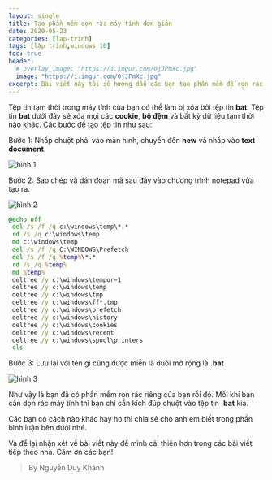 ```yaml
---
layout: single
title: Tạo phần mềm dọn rác máy tính đơn giản
date: 2020-05-23
categories: [lap-trinh]
tags: [lập trình,windows 10]
toc: true
header:
  # overlay_image: "https://i.imgur.com/0jJPmXc.jpg"
  image: "https://i.imgur.com/0jJPmXc.jpg"
excerpt: Bài viết này tôi sẽ hướng dẫn các bạn tạo phần mềm để rọn rác máy tính đơn giản sử dụng lệnh command promt với đuôi mở rộng bat. Cụ thể mình sẽ tạo ứng dụng xóa các file tạm thời trên máy tính để giúp cho máy máy chạy mượt  hơn.
---
```


Tệp tin tạm thời trong máy tính của bạn có thể làm bị xóa bởi tệp tin **bat**. Tệp tin **bat** dưới đây sẽ xóa mọi các **cookie**, **bộ đệm** và bất kỳ dữ liệu tạm thời nào khác. Các bước để tạo tệp tin như sau:

Bước 1: Nhấp chuột phải vào màn hình, chuyển đến **new** và nhấp vào **text document**.

![hình 1](https://i.imgur.com/O9P79Pz.png)

Bước 2: Sao chép và dán đoạn mã sau đây vào chương trình notepad vừa tạo ra.

![hình 2](https://i.imgur.com/O9P79Pz.png)

```bat
@echo off
 del /s /f /q c:\windows\temp\*.*
 rd /s /q c:\windows\temp
 md c:\windows\temp
 del /s /f /q C:\WINDOWS\Prefetch
 del /s /f /q %temp%\*.*
 rd /s /q %temp%
 md %temp%
 deltree /y c:\windows\tempor~1
 deltree /y c:\windows\temp
 deltree /y c:\windows\tmp
 deltree /y c:\windows\ff*.tmp
 deltree /y c:\windows\prefetch
 deltree /y c:\windows\history
 deltree /y c:\windows\cookies
 deltree /y c:\windows\recent
 deltree /y c:\windows\spool\printers
 cls
 ```

 Bước 3: Lưu lại với tên gì cũng được miễn là đuôi mở rộng là **.bat**

 ![hình 3](https://i.imgur.com/TZKigNK.png)

 Như vậy là bạn đã có phần mềm rọn rác riêng của bạn rồi đó. Mỗi khi bạn cần dọn rác máy tính thì bạn chỉ cần kích đúp chuột vào tệp tin **.bat** kia.

 Các bạn có cách nào khác hay ho thì chia sẻ cho anh em biết trong phần bình luận bên dưới nhé.

 Và để lại nhận xét về bài viết này để mình cải thiện hơn trong các bài viết tiếp theo nha. Cám ơn các bạn!

 >By Nguyễn Duy Khánh